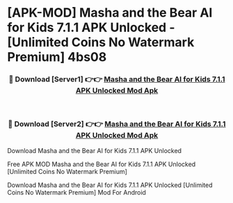 # [APK-MOD] Masha and the Bear AI for Kids 7.1.1 APK Unlocked - [Unlimited Coins No Watermark Premium] 4bs08



<div align="center">
<h3>🔴 Download [Server1] 👉👉 <a href="https://momento.my/?title=Masha_and_the_Bear_AI_for_Kids_7.1.1_APK_Unlocked">Masha and the Bear AI for Kids 7.1.1 APK Unlocked Mod Apk</a></h3><br>

<h3>🔴 Download [Server2] 👉👉 <a href="https://momento.my/?title=Masha_and_the_Bear_AI_for_Kids_7.1.1_APK_Unlocked">Masha and the Bear AI for Kids 7.1.1 APK Unlocked Mod Apk</a></h3>
</div>



Download Masha and the Bear AI for Kids 7.1.1 APK Unlocked 

Free APK MOD Masha and the Bear AI for Kids 7.1.1 APK Unlocked [Unlimited Coins No Watermark Premium]

Download Masha and the Bear AI for Kids 7.1.1 APK Unlocked [Unlimited Coins No Watermark Premium] Mod For Android
